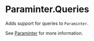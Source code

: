 # Paraminter.Queries

Adds support for queries to `Paraminter`.

See [Paraminter](https://www.github.com/Paraminter/Paraminter) for more information.